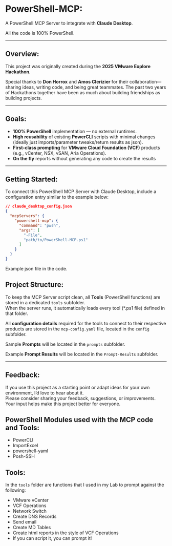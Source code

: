 # PowerShell-MCP:

A PowerShell MCP Server to integrate with **Claude Desktop**.

All the code is 100% PowerShell.  

---

## Overview:

This project was originally created during the **2025 VMware Explore Hackathon**.  

Special thanks to **Don Horrox** and **Amos Clerizier** for their collaboration—sharing ideas, writing code, and being great teammates. The past two years of Hackathons together have been as much about building friendships as building projects.  

---

## Goals:

- **100% PowerShell** implementation — no external runtimes.
- **High reusability** of existing **PowerCLI** scripts with minimal changes (ideally just imports/parameter tweaks/return results as json).
- **First-class prompting** for **VMware Cloud Foundation (VCF)** products (e.g., vCenter, NSX, vSAN, Aria Operations).
- **On the fly** reports without generating any code to create the results  

---

## Getting Started:

To connect this PowerShell MCP Server with Claude Desktop, include a configuration entry similar to the example below:

```json
// claude_desktop_config.json
{
  "mcpServers": {
    "powershell-mcp": {
      "command": "pwsh",
      "args": [
        "-File",
        "path/to/PowerShell-MCP.ps1"
      ]
    }
  }
}
```

Example json file in the code.  

## Project Structure:

To keep the MCP Server script clean, all **Tools** (PowerShell functions) are stored in a dedicated `tools` subfolder.  
When the server runs, it automatically loads every tool (*.ps1 file) defined in that folder.  

All **configuration details** required for the tools to connect to their respective products are stored in the `mcp-config.yaml` file, located in the `config` subfolder.

Sample **Prompts** will be located in the `prompts` subfolder.  

Example **Prompt Results** will be located in the `Prompt-Results` subfolder.  


---

## Feedback:

If you use this project as a starting point or adapt ideas for your own environment, I’d love to hear about it.  
Please consider sharing your feedback, suggestions, or improvements.  
Your input helps make this project better for everyone.  

## PowerShell Modules used with the MCP code and Tools:  

* PowerCLI  
* ImportExcel  
* powershell-yaml  
* Posh-SSH  

## Tools:

In the `tools` folder are functions that I used in my Lab to prompt against the following:

* VMware vCenter
* VCF Operations
* Network Switch
* Create DNS Records
* Send email
* Create MD Tables
* Create html reports in the style of VCF Operations
* If you can script it, you can prompt it!  
